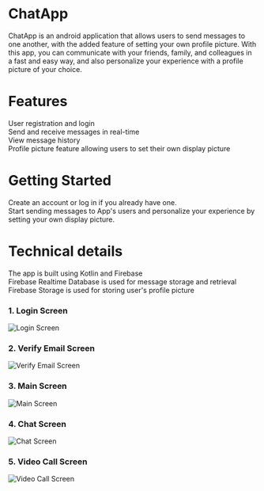# ChatApp
ChatApp is an android application that allows users to send messages to one another, with the added feature of setting your own profile picture. With this app, you can communicate with your friends, family, and colleagues in a fast and easy way, and also personalize your experience with a profile picture of your choice.

# Features
User registration and login\
Send and receive messages in real-time\
View message history\
Profile picture feature allowing users to set their own display picture

# Getting Started
Create an account or log in if you already have one.\
Start sending messages to App's users and personalize your experience by setting your own display picture.

# Technical details
The app is built using Kotlin and Firebase\
Firebase Realtime Database is used for message storage and retrieval\
Firebase Storage is used for storing user's profile picture


### 1. Login Screen
![Login Screen](images/IMG-20240530-WA0014.jpg)

### 2. Verify Email Screen
![Verify Email Screen](images/IMG-20240530-WA0013.jpg)

### 3. Main Screen
![Main Screen](images/IMG-20240530-WA0015.jpg)

### 4. Chat Screen
![Chat Screen](images/IMG-20240530-WA0016.jpg)

### 5. Video Call Screen
![Video Call Screen](images/IMG-20240530-WA0017.jpg)


